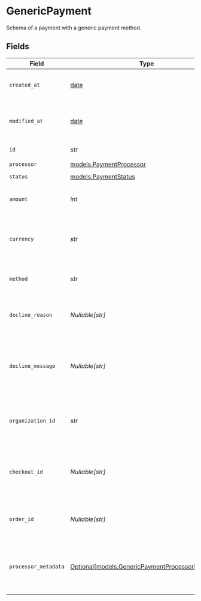 # GenericPayment

Schema of a payment with a generic payment method.


## Fields

| Field                                                                                            | Type                                                                                             | Required                                                                                         | Description                                                                                      | Example                                                                                          |
| ------------------------------------------------------------------------------------------------ | ------------------------------------------------------------------------------------------------ | ------------------------------------------------------------------------------------------------ | ------------------------------------------------------------------------------------------------ | ------------------------------------------------------------------------------------------------ |
| `created_at`                                                                                     | [date](https://docs.python.org/3/library/datetime.html#date-objects)                             | :heavy_check_mark:                                                                               | Creation timestamp of the object.                                                                |                                                                                                  |
| `modified_at`                                                                                    | [date](https://docs.python.org/3/library/datetime.html#date-objects)                             | :heavy_check_mark:                                                                               | Last modification timestamp of the object.                                                       |                                                                                                  |
| `id`                                                                                             | *str*                                                                                            | :heavy_check_mark:                                                                               | The ID of the object.                                                                            |                                                                                                  |
| `processor`                                                                                      | [models.PaymentProcessor](../models/paymentprocessor.md)                                         | :heavy_check_mark:                                                                               | N/A                                                                                              |                                                                                                  |
| `status`                                                                                         | [models.PaymentStatus](../models/paymentstatus.md)                                               | :heavy_check_mark:                                                                               | N/A                                                                                              |                                                                                                  |
| `amount`                                                                                         | *int*                                                                                            | :heavy_check_mark:                                                                               | The payment amount in cents.                                                                     | 1000                                                                                             |
| `currency`                                                                                       | *str*                                                                                            | :heavy_check_mark:                                                                               | The payment currency. Currently, only `usd` is supported.                                        | usd                                                                                              |
| `method`                                                                                         | *str*                                                                                            | :heavy_check_mark:                                                                               | The payment method used.                                                                         | card                                                                                             |
| `decline_reason`                                                                                 | *Nullable[str]*                                                                                  | :heavy_check_mark:                                                                               | Error code, if the payment was declined.                                                         | insufficient_funds                                                                               |
| `decline_message`                                                                                | *Nullable[str]*                                                                                  | :heavy_check_mark:                                                                               | Human-reasable error message, if the payment was declined.                                       | Your card has insufficient funds.                                                                |
| `organization_id`                                                                                | *str*                                                                                            | :heavy_check_mark:                                                                               | The ID of the organization that owns the payment.                                                | 1dbfc517-0bbf-4301-9ba8-555ca42b9737                                                             |
| `checkout_id`                                                                                    | *Nullable[str]*                                                                                  | :heavy_check_mark:                                                                               | The ID of the checkout session associated with this payment.                                     | e4b478fa-cd25-4253-9f1f-8a41e6370ede                                                             |
| `order_id`                                                                                       | *Nullable[str]*                                                                                  | :heavy_check_mark:                                                                               | The ID of the order associated with this payment.                                                | e4b478fa-cd25-4253-9f1f-8a41e6370ede                                                             |
| `processor_metadata`                                                                             | [Optional[models.GenericPaymentProcessorMetadata]](../models/genericpaymentprocessormetadata.md) | :heavy_minus_sign:                                                                               | Additional metadata from the payment processor for internal use.                                 |                                                                                                  |